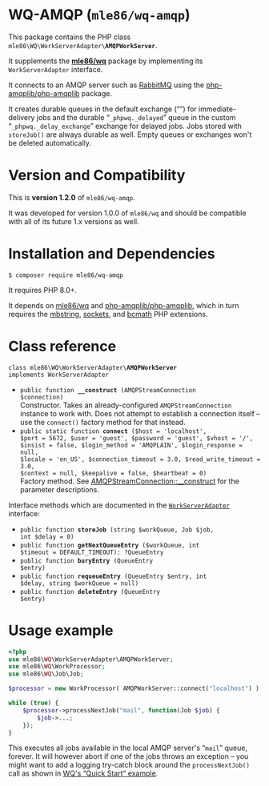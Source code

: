 # WQ-AMQP  (`mle86/wq-amqp`)

This package contains the PHP class
<code>mle86\WQ\WorkServerAdapter\\<b>AMQPWorkServer</b></code>.

It supplements the
[**mle86/wq**](https://github.com/mle86/php-wq) package
by implementing its `WorkServerAdapter` interface.

It connects to an AMQP server
such as [RabbitMQ](https://www.rabbitmq.com/)
using the [php-amqplib/php-amqplib](https://github.com/php-amqplib/php-amqplib) package.

It creates durable queues in the default exchange (“”) for immediate-delivery jobs
and the durable “`_phpwq._delayed`” queue in the custom “`_phpwq._delay_exchange`” exchange for delayed jobs.
Jobs stored with `storeJob()` are always durable as well.
Empty queues or exchanges won't be deleted automatically.


# Version and Compatibility

This is
**version 1.2.0**
of `mle86/wq-amqp`.

It was developed for
version 1.0.0
of `mle86/wq`
and should be compatible
with all of its future 1.x versions as well.


# Installation and Dependencies

```
$ composer require mle86/wq-amqp
```

It requires PHP 8.0+.

It depends on
[mle86/wq](https://github.com/mle86/php-wq)
and [php-amqplib/php-amqplib](https://github.com/php-amqplib/php-amqplib),
which in turn requires the
[mbstring](https://php.net/manual/book.mbstring.php),
[sockets](https://php.net/manual/book.sockets.php),
and
[bcmath](https://php.net/manual/book.bc.php)
PHP extensions.


# Class reference

<code>class mle86\WQ\WorkServerAdapter\\<b>AMQPWorkServer</b> implements WorkServerAdapter</code>

* <code>public function <b>__construct</b> (AMQPStreamConnection $connection)</code>  
    Constructor.
    Takes an already-configured `AMQPStreamConnection` instance to work with.
    Does not attempt to establish a connection itself –
    use the `connect()` factory method for that instead.
* <code>public static function <b>connect</b> ($host = 'localhost', $port = 5672, $user = 'guest', $password = 'guest', $vhost = '/', $insist = false, $login\_method = 'AMQPLAIN', $login\_response = null, $locale = 'en\_US', $connection\_timeout = 3.0, $read\_write\_timeout = 3.0, $context = null, $keepalive = false, $heartbeat = 0)</code>  
    Factory method.
    See [AMQPStreamConnection::__construct](https://github.com/php-amqplib/php-amqplib/blob/v2.7.2/PhpAmqpLib/Connection/AMQPStreamConnection.php#L8)
    for the parameter descriptions.

Interface methods
which are documented in the [`WorkServerAdapter`](https://github.com/mle86/php-wq/blob/master/doc/Ref_WorkServerAdapter_interface.md) interface:

* <code>public function <b>storeJob</b> (string $workQueue, Job $job, int $delay = 0)</code>
* <code>public function <b>getNextQueueEntry</b> ($workQueue, int $timeout = DEFAULT\_TIMEOUT): ?QueueEntry</code>
* <code>public function <b>buryEntry</b> (QueueEntry $entry)</code>
* <code>public function <b>requeueEntry</b> (QueueEntry $entry, int $delay, string $workQueue = null)</code>
* <code>public function <b>deleteEntry</b> (QueueEntry $entry)</code>


# Usage example

```php
<?php
use mle86\WQ\WorkServerAdapter\AMQPWorkServer;
use mle86\WQ\WorkProcessor;
use mle86\WQ\Job\Job;

$processor = new WorkProcessor( AMQPWorkServer::connect("localhost") );

while (true) {
    $processor->processNextJob("mail", function(Job $job) {
        $job->...;
    });
}
```

This executes all jobs available in the local AMQP server's “`mail`” queue, forever.
It will however abort if one of the jobs throws an exception –
you might want to add a logging try-catch block around the `processNextJob()` call
as shown in [WQ's “Quick Start” example](https://github.com/mle86/php-wq#quick-start).
